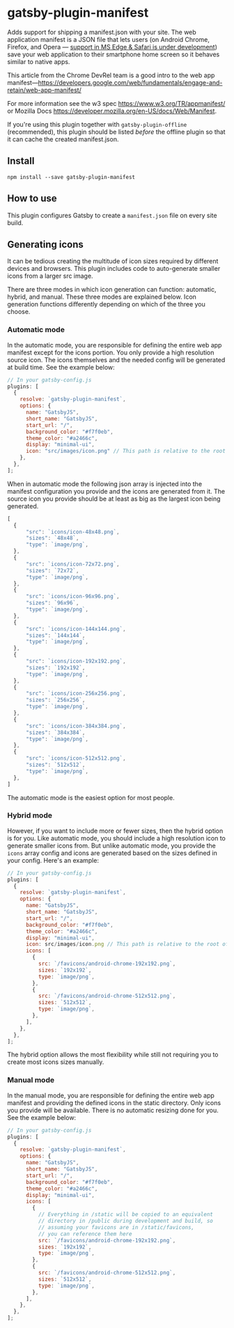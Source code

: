 # gatsby-plugin-manifest

Adds support for shipping a manifest.json with your site. The web application
manifest is a JSON file that lets users (on Android Chrome, Firefox, and Opera —
[support in MS Edge & Safari is under development](http://caniuse.com/#feat=web-app-manifest))
save your web application to their smartphone home screen so it behaves similar
to native apps.

This article from the Chrome DevRel team is a good intro to the web app
manifest—https://developers.google.com/web/fundamentals/engage-and-retain/web-app-manifest/

For more information see the w3 spec https://www.w3.org/TR/appmanifest/ or Mozilla Docs https://developer.mozilla.org/en-US/docs/Web/Manifest.

If you're using this plugin together with `gatsby-plugin-offline` (recommended),
this plugin should be listed _before_ the offline plugin so that it can cache
the created manifest.json.

## Install

`npm install --save gatsby-plugin-manifest`

## How to use

This plugin configures Gatsby to create a `manifest.json` file on every site build.

## Generating icons

It can be tedious creating the multitude of icon sizes required by different devices and browsers. This plugin includes code to auto-generate smaller icons from a larger src image.

There are three modes in which icon generation can function: automatic, hybrid, and manual. These three modes are explained below. Icon generation functions differently depending on which of the three you choose.

### Automatic mode

In the automatic mode, you are responsible for defining the entire web app manifest except for the icons portion. You only provide a high resolution source icon. The icons themselves and the needed config will be generated at build time. See the example below:

```javascript
// In your gatsby-config.js
plugins: [
  {
    resolve: `gatsby-plugin-manifest`,
    options: {
      name: "GatsbyJS",
      short_name: "GatsbyJS",
      start_url: "/",
      background_color: "#f7f0eb",
      theme_color: "#a2466c",
      display: "minimal-ui",
      icon: "src/images/icon.png" // This path is relative to the root of the site.
    },
  },
];
```

When in automatic mode the following json array is injected into the manifest configuration you provide and the icons are generated from it. The source icon you provide should be at least as big as the largest icon being generated.

```javascript
[
  {
      "src": `icons/icon-48x48.png`,
      "sizes": `48x48`,
      "type": `image/png`,
  },
  {
      "src": `icons/icon-72x72.png`,
      "sizes": `72x72`,
      "type": `image/png`,
  },
  {
      "src": `icons/icon-96x96.png`,
      "sizes": `96x96`,
      "type": `image/png`,
  },
  {
      "src": `icons/icon-144x144.png`,
      "sizes": `144x144`,
      "type": `image/png`,
  },
  {
      "src": `icons/icon-192x192.png`,
      "sizes": `192x192`,
      "type": `image/png`,
  },
  {
      "src": `icons/icon-256x256.png`,
      "sizes": `256x256`,
      "type": `image/png`,
  },
  {
      "src": `icons/icon-384x384.png`,
      "sizes": `384x384`,
      "type": `image/png`,
  },
  {
      "src": `icons/icon-512x512.png`,
      "sizes": `512x512`,
      "type": `image/png`,
  },
]
```

The automatic mode is the easiest option for most people.

### Hybrid mode

 However, if you want to include more or fewer sizes, then the hybrid option is for you. Like automatic mode, you should include a high resolution icon to generate smaller icons from. But unlike automatic mode, you provide the `icons` array config and icons are generated based on the sizes defined in your config. Here's an example:

```javascript
// In your gatsby-config.js
plugins: [
  {
    resolve: `gatsby-plugin-manifest`,
    options: {
      name: "GatsbyJS",
      short_name: "GatsbyJS",
      start_url: "/",
      background_color: "#f7f0eb",
      theme_color: "#a2466c",
      display: "minimal-ui",
      icon: src/images/icon.png // This path is relative to the root of the site.
      icons: [
        {
          src: `/favicons/android-chrome-192x192.png`,
          sizes: `192x192`,
          type: `image/png`,
        },
        {
          src: `/favicons/android-chrome-512x512.png`,
          sizes: `512x512`,
          type: `image/png`,
        },
      ],
    },
  },
];
```

The hybrid option allows the most flexibility while still not requiring you to create most icons sizes manually.

### Manual mode
In the manual mode, you are responsible for defining the entire web app manifest and providing the defined icons in the static directory. Only icons you provide will be available. There is no automatic resizing done for you. See the example below:

```javascript
// In your gatsby-config.js
plugins: [
  {
    resolve: `gatsby-plugin-manifest`,
    options: {
      name: "GatsbyJS",
      short_name: "GatsbyJS",
      start_url: "/",
      background_color: "#f7f0eb",
      theme_color: "#a2466c",
      display: "minimal-ui",
      icons: [
        {
          // Everything in /static will be copied to an equivalent
          // directory in /public during development and build, so
          // assuming your favicons are in /static/favicons,
          // you can reference them here
          src: `/favicons/android-chrome-192x192.png`,
          sizes: `192x192`,
          type: `image/png`,
        },
        {
          src: `/favicons/android-chrome-512x512.png`,
          sizes: `512x512`,
          type: `image/png`,
        },
      ],
    },
  },
];
```
